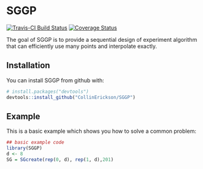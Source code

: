 
<!-- README.md is generated from README.Rmd. Please edit that file -->

# SGGP

[![Travis-CI Build
Status](https://travis-ci.org/CollinErickson/SGGP.svg?branch=master)](https://travis-ci.org/CollinErickson/SGGP)
[![Coverage
Status](https://img.shields.io/codecov/c/github/CollinErickson/SGGP/master.svg)](https://codecov.io/github/CollinErickson/SGGP?branch=master)

The goal of SGGP is to provide a sequential design of experiment
algorithm that can efficiently use many points and interpolate exactly.

## Installation

You can install SGGP from github with:

``` r
# install.packages("devtools")
devtools::install_github("CollinErickson/SGGP")
```

## Example

This is a basic example which shows you how to solve a common problem:

``` r
## basic example code
library(SGGP)
d <- 8
SG = SGcreate(rep(0, d), rep(1, d),201)
```
